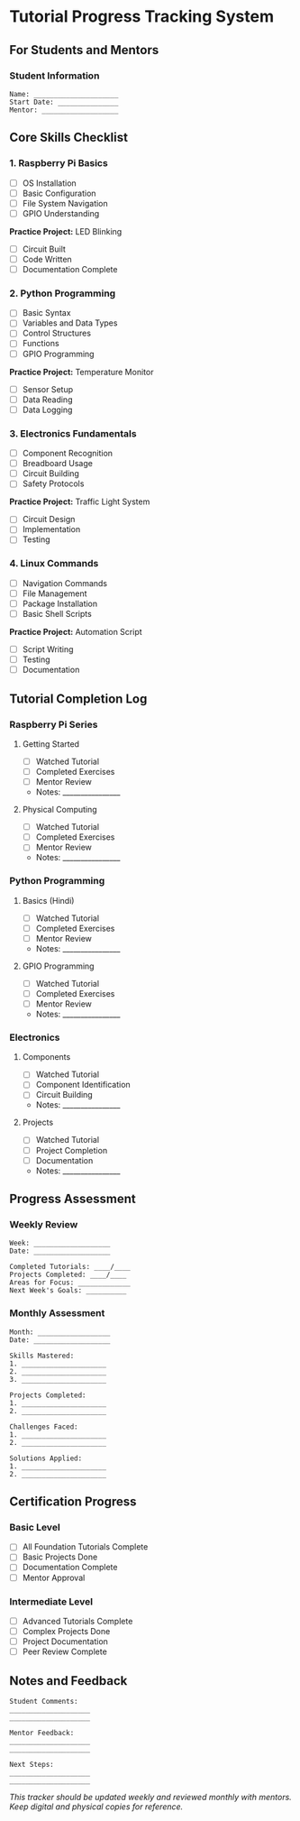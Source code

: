 # Tutorial Progress Tracking System
## For Students and Mentors

### Student Information
```
Name: _____________________
Start Date: _______________
Mentor: ___________________
```

## Core Skills Checklist

### 1. Raspberry Pi Basics
- [ ] OS Installation
- [ ] Basic Configuration
- [ ] File System Navigation
- [ ] GPIO Understanding

**Practice Project:** LED Blinking
- [ ] Circuit Built
- [ ] Code Written
- [ ] Documentation Complete

### 2. Python Programming
- [ ] Basic Syntax
- [ ] Variables and Data Types
- [ ] Control Structures
- [ ] Functions
- [ ] GPIO Programming

**Practice Project:** Temperature Monitor
- [ ] Sensor Setup
- [ ] Data Reading
- [ ] Data Logging

### 3. Electronics Fundamentals
- [ ] Component Recognition
- [ ] Breadboard Usage
- [ ] Circuit Building
- [ ] Safety Protocols

**Practice Project:** Traffic Light System
- [ ] Circuit Design
- [ ] Implementation
- [ ] Testing

### 4. Linux Commands
- [ ] Navigation Commands
- [ ] File Management
- [ ] Package Installation
- [ ] Basic Shell Scripts

**Practice Project:** Automation Script
- [ ] Script Writing
- [ ] Testing
- [ ] Documentation

## Tutorial Completion Log

### Raspberry Pi Series
1. Getting Started
   - [ ] Watched Tutorial
   - [ ] Completed Exercises
   - [ ] Mentor Review
   - Notes: ________________

2. Physical Computing
   - [ ] Watched Tutorial
   - [ ] Completed Exercises
   - [ ] Mentor Review
   - Notes: ________________

### Python Programming
1. Basics (Hindi)
   - [ ] Watched Tutorial
   - [ ] Completed Exercises
   - [ ] Mentor Review
   - Notes: ________________

2. GPIO Programming
   - [ ] Watched Tutorial
   - [ ] Completed Exercises
   - [ ] Mentor Review
   - Notes: ________________

### Electronics
1. Components
   - [ ] Watched Tutorial
   - [ ] Component Identification
   - [ ] Circuit Building
   - Notes: ________________

2. Projects
   - [ ] Watched Tutorial
   - [ ] Project Completion
   - [ ] Documentation
   - Notes: ________________

## Progress Assessment

### Weekly Review
```
Week: ___________________
Date: ___________________

Completed Tutorials: ____/____
Projects Completed: ____/____
Areas for Focus: _____________
Next Week's Goals: __________
```

### Monthly Assessment
```
Month: __________________
Date: ___________________

Skills Mastered:
1. _____________________
2. _____________________
3. _____________________

Projects Completed:
1. _____________________
2. _____________________

Challenges Faced:
1. _____________________
2. _____________________

Solutions Applied:
1. _____________________
2. _____________________
```

## Certification Progress

### Basic Level
- [ ] All Foundation Tutorials Complete
- [ ] Basic Projects Done
- [ ] Documentation Complete
- [ ] Mentor Approval

### Intermediate Level
- [ ] Advanced Tutorials Complete
- [ ] Complex Projects Done
- [ ] Project Documentation
- [ ] Peer Review Complete

## Notes and Feedback
```
Student Comments:
____________________
____________________

Mentor Feedback:
____________________
____________________

Next Steps:
____________________
____________________
```

*This tracker should be updated weekly and reviewed monthly with mentors. Keep digital and physical copies for reference.* 
